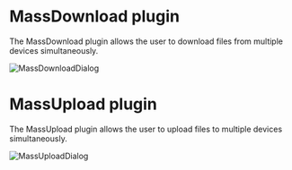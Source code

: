 # MassDownload plugin

The MassDownload plugin allows the user to download files from multiple devices simultaneously.

![MassDownloadDialog](https://github.com/user-attachments/assets/2b2cd5d4-06db-46a2-bdfe-94f04ed93970)


# MassUpload plugin

The MassUpload plugin allows the user to upload files to multiple devices simultaneously.

![MassUploadDialog](https://github.com/user-attachments/assets/3eaff328-5927-416e-81a2-84eaf296913f)
